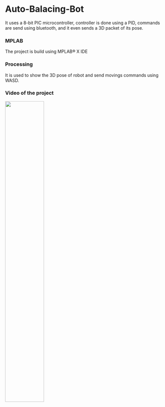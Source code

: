 # Auto-Balacing-Bot
It uses a 8-bit PIC microcontroller, controller is done using a PID, commands are send using bluetooth, and it even sends a 3D packet of its pose.

### MPLAB
The project is build using MPLAB® X IDE

### Processing
It is used to show the 3D pose of robot and send movings commands using WASD.
### Video of the project

[<img src="https://i.ytimg.com/vi/96Pw_33-KS0/maxresdefault.jpg" width="50%">](https://www.youtube.com/watch?v=96Pw_33-KS0 "Now in Android: 55")
